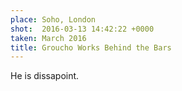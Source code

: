```yaml
---
place: Soho, London
shot:  2016-03-13 14:42:22 +0000
taken: March 2016
title: Groucho Works Behind the Bars
---
```


He is dissapoint.
